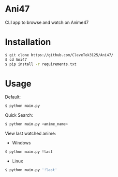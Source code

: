 # Ani47
CLI app to browse and watch on Anime47
# Installation
```bash
$ git clone https://github.com/CleveTok3125/Ani47/
$ cd Ani47
$ pip install -r requirements.txt
```
# Usage
Default:
```bash
$ python main.py
```
Quick Search:
```bash
$ python main.py <anime_name>
```
View last watched anime:
- Windows
```cmd
$ python main.py !last
```
- Linux
```bash
$ python main.py '!last'
```
